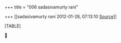 +++
title = "006 sadasivamurty rani"

+++
[[sadasivamurty rani	2012-01-28, 07:13:10 [Source](https://groups.google.com/g/bvparishat/c/2LE8zEITPtw)]]



[TABLE]



